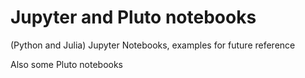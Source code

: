 # Jupyter and Pluto notebooks
(Python and Julia) Jupyter Notebooks, examples for future reference

Also some Pluto notebooks
